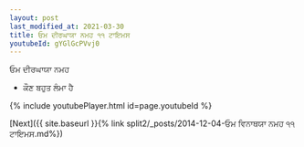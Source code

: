 ```yaml
---
layout: post
last_modified_at: 2021-03-30
title: ਓਮ ਦੀਰਘਾਯਾ ਨਮਹ ੧੧ ਟਾਇਮਸ
youtubeId: gYGlGcPVvj0
---
```

 
 
 ਓਮ ਦੀਰਘਾਯਾ ਨਮਹ  
 
 -  ਕੌਣ ਬਹੁਤ ਲੰਮਾ ਹੈ 
 
  
 
  
 
 
 
 
 
 


{% include youtubePlayer.html id=page.youtubeId %}
 
[Next]({{ site.baseurl }}{% link  split2/_posts/2014-12-04-ਓਮ ਵਿਨਾਥਯਾ ਨਮਹ ੧੧ ਟਾਇਮਸ.md%})
 
